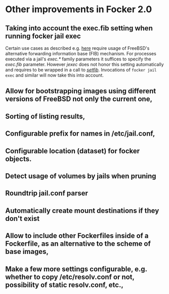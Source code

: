 # Other improvements in Focker 2.0

## Taking into account the exec.fib setting when running focker jail exec

Certain use cases as described e.g. [here](https://forums.freebsd.org/threads/example-setup-for-email-behind-vps-vpn-dsl-originally-a-nat-loopback-problem.81087/) require usage of FreeBSD's alternative forwarding information base (FIB) mechanism. For processes executed via a jail's _exec.*_ family parameters it suffices to specify the _exec.fib_ parameter. However _jexec_ does not honor this setting automatically and requires to be wrapped in a call to [_setfib_](https://www.freebsd.org/cgi/man.cgi?query=setfib&sektion=2&format=html). Invocations of `focker jail exec` and similar will now take this into account. 

## Allow for bootstrapping images using different versions of FreeBSD not only the current one,

## Sorting of listing results,

## Configurable prefix for names in /etc/jail.conf,

## Configurable location (dataset) for focker objects.

## Detect usage of volumes by jails when pruning

## Roundtrip jail.conf parser

## Automatically create mount destinations if they don't exist

## Allow to include other Fockerfiles inside of a Fockerfile, as an alternative to the scheme of base images,

## Make a few more settings configurable, e.g. whether to copy /etc/resolv.conf or not, possibility of static resolv.conf, etc.,
